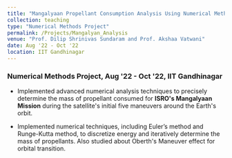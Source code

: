 ```yaml
---
title: "Mangalyaan Propellant Consumption Analysis Using Numerical Methods"
collection: teaching
type: "Numerical Methods Project"
permalink: /Projects/Mangalyan_Analysis
venue: "Prof. Dilip Shrinivas Sundaram and Prof. Akshaa Vatwani"
date: Aug '22 - Oct '22
location: IIT Gandhinagar
---
```




### Numerical Methods Project, Aug '22 - Oct '22, IIT Gandhinagar

* Implemented advanced numerical analysis techniques to precisely determine the mass of propellant consumed for **ISRO's Mangalyaan Mission** during the satellite's initial five maneuvers around the Earth's orbit.

* Implemented numerical techniques, including Euler’s method and Runge-Kutta method, to discretize energy and iteratively determine the mass of propellants. Also studied about Oberth's Maneuver effect for orbital transition.

<!--Heading 1
======

Heading 2
======

Heading 3
======
-->
